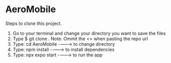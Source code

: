 # AeroMobile

Steps to clone this project.

1. Go to your terminal and change your directory you want to save the files
2. Type $ git clone <place your github repo url here>. Note: Ommit the <> when pasting the repo url
3. Type: cd AeroMobile ----> to change directory 
4. Type: npm install ----> to install dependencies
5. Type: npx expo start ----> to run the app
